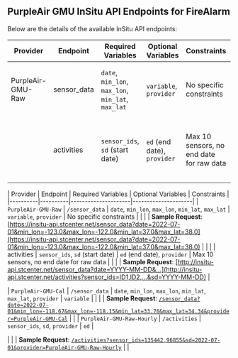 ## PurpleAir GMU InSitu API Endpoints for FireAlarm

Below are the details of the available InSitu API endpoints:


| Provider | Endpoint | Required Variables | Optional Variables | Constraints | Example Request |
|----------|----------|--------------------|--------------------|-------------|-----------------|
| PurpleAir-GMU-Raw | sensor_data | `date`, `min_lon`, `max_lon`, `min_lat`, `max_lat` | `variable`, `provider` | No specific constraints | [http://insitu-api.stcenter.net/sensor_data?date=YYYY-MM-DD&...](http://insitu-api.stcenter.net/sensor_data?date=YYYY-MM-DD&...) |
|          | activities | `sensor_ids`, `sd` (start date) | `ed` (end date), `provider` | Max 10 sensors, no end date for raw data | [http://insitu-api.stcenter.net/sensor_data?date=YYYY-MM-DD&...](http://insitu-api.stcenter.net/activities?sensor_ids=ID1,ID2,...&sd=YYYY-MM-DD) |



| Provider | Endpoint | Required Variables | Optional Variables | Constraints |
|----------|----------|---------------------|---------------------|
| `PurpleAir-GMU-Raw` | `/sensor_data` | `date`, `min_lon`, `max_lon`, `min_lat`, `max_lat` | `variable`, `provider` | No specific constraints |
|  |  | **Sample Request**: [https://insitu-api.stcenter.net/sensor_data?date=2022-07-01&min_lon=-123.0&max_lon=-122.0&min_lat=37.0&max_lat=38.0](https://insitu-api.stcenter.net/sensor_data?date=2022-07-01&min_lon=-123.0&max_lon=-122.0&min_lat=37.0&max_lat=38.0) |  |
|          | activities | `sensor_ids`, `sd` (start date) | `ed` (end date), `provider` | Max 10 sensors, no end date for raw data |
|  |  | **Sample Request**: [http://insitu-api.stcenter.net/sensor_data?date=YYYY-MM-DD&...](http://insitu-api.stcenter.net/activities?sensor_ids=ID1,ID2,...&sd=YYYY-MM-DD) |

| `PurpleAir-GMU-Cal` | `/sensor_data` | `date`, `min_lon`, `max_lon`, `min_lat`, `max_lat`, `provider` | `variable` |
|  |  | **Sample Request**: [`/sensor_data?date=2022-07-01&min_lon=-118.67&max_lon=-118.15&min_lat=33.70&max_lat=34.34&provider=PurpleAir-GMU-Cal`](http://127.0.0.1:5000/sensor_data?date=2022-07-01&min_lon=-118.67&max_lon=-118.15&min_lat=33.70&max_lat=34.34&provider=PurpleAir-GMU-Cal) |  |
| `PurpleAir-GMU-Raw-Hourly` | `/activities` | `sensor_ids`, `sd`, `provider` | `ed` |


|  |  | **Sample Request**: [`/activities?sensor_ids=135442,96855&sd=2022-07-01&provider=PurpleAir-GMU-Raw-Hourly`](http://127.0.0.1:5000/activities?sensor_ids=135442,96855&sd=2022-07-01&provider=PurpleAir-GMU-Raw-Hourly) |  |


